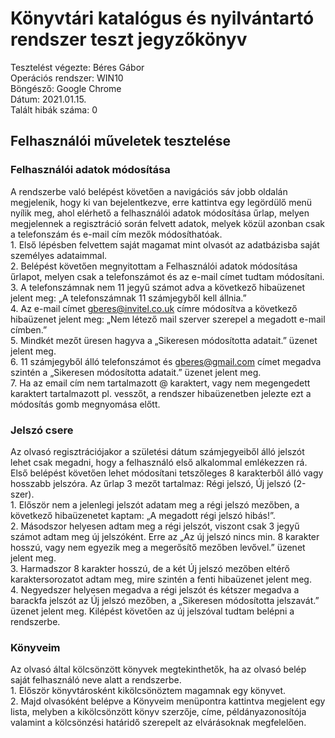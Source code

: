 # Könyvtári katalógus és nyilvántartó rendszer teszt jegyzőkönyv  
  
Tesztelést végezte: Béres Gábor  
Operációs rendszer:	WIN10  
Böngésző: Google Chrome  
Dátum: 2021.01.15.  
Talált hibák száma: 0  
   
## Felhasználói műveletek tesztelése   
  
### Felhasználói adatok módosítása  
  
A rendszerbe való belépést követően a navigációs sáv jobb oldalán megjelenik, hogy ki van bejelentkezve, erre kattintva egy legördülő menü 
nyílik meg, ahol elérhető a felhasználói adatok módosítása űrlap, melyen megjelennek a regisztráció során felvett adatok, melyek közül 
azonban csak a telefonszám és e-mail cím mezők módosíthatóak.  
	1. Első lépésben felvettem saját magamat mint olvasót az adatbázisba saját személyes adataimmal.  
	2. Belépést követően megnyitottam a Felhasználói adatok módosítása űrlapot, melyen csak a telefonszámot és az e-mail címet tudtam módosítani.  
	3. A telefonszámnak nem 11 jegyű számot adva a következő hibaüzenet jelent meg: „A telefonszámnak 11 számjegyből kell állnia.”  
	4. Az e-mail címet gberes@invitel.co.uk címre módosítva a következő hibaüzenet jelent meg: „Nem létező mail szerver szerepel a megadott e-mail címben.”  
	5. Mindkét mezőt üresen hagyva a „Sikeresen módosította adatait.” üzenet jelent meg.  
	6. 11 számjegyből álló telefonszámot és gberes@gmail.com címet megadva szintén a „Sikeresen módosította adatait.” üzenet jelent meg.  
	7. Ha az email cím nem tartalmazott @ karaktert, vagy nem megengedett karaktert tartalmazott pl. vesszőt, a rendszer hibaüzenetben jelezte ezt a módosítás gomb megnyomása előtt.  
	

### Jelszó csere  
   
Az olvasó regisztrációjakor a születési dátum számjegyeiből álló jelszót lehet csak megadni, hogy a felhasználó első alkalommal emlékezzen rá. 
Első belépést követően lehet módosítani tetszőleges 8 karakterből álló vagy hosszabb jelszóra. 
Az űrlap 3 mezőt tartalmaz: Régi jelszó, Új jelszó (2-szer).  
	1. Először nem a jelenlegi jelszót adatam meg a régi jelszó mezőben, a következő hibaüzenetet kaptam: „A megadott régi jelszó hibás!”.  
	2. Másodszor helyesen adtam meg a régi jelszót, viszont csak 3 jegyű számot adtam meg új jelszóként. Erre az „Az új jelszó nincs 
	min. 8 karakter hosszú, vagy nem egyezik meg a megerősítő mezőben levővel.” üzenet jelent meg.  
	3. Harmadszor 8 karakter hosszú, de a két Új jelszó mezőben eltérő karaktersorozatot adtam meg, mire szintén a fenti hibaüzenet jelent meg.  
	4. Negyedszer helyesen megadva a régi jelszót és kétszer megadva a barackfa jelszót az Új jelszó mezőben, a „Sikeresen módosította jelszavát.” 
	üzenet jelent meg. Kilépést követően az új jelszóval tudtam belépni a rendszerbe.  
   	
### Könyveim   
   
Az olvasó által kölcsönzött könyvek megtekinthetők, ha az olvasó belép saját felhasználó neve alatt a rendszerbe.  
	1. Először könyvtárosként kikölcsönöztem magamnak egy könyvet.  
	2. Majd olvasóként belépve a Könyveim menüpontra kattintva megjelent egy lista, melyben a kikölcsönzött könyv szerzője, címe, 
	példányazonosítója valamint a kölcsönzési határidő szerepelt az elvárásoknak megfelelően.  
	
